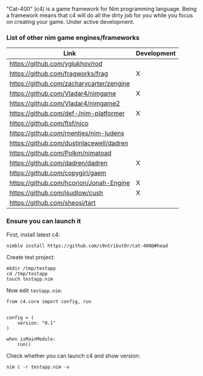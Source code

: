 "Cat-400" (c4) is a game framework for Nim programming language. Being a framework means that c4 will do all the dirty job for you while you focus on creating your game. Under active development.

### List of other nim game engines/frameworks

Link | Development
---- | -------
https://github.com/yglukhov/rod | 
https://github.com/fragworks/frag | X
https://github.com/zacharycarter/zengine | 
https://github.com/Vladar4/nimgame | X
https://github.com/Vladar4/nimgame2 | 
https://github.com/def-/nim-platformer | X
https://github.com/ftsf/nico | 
https://github.com/rnentjes/nim-ludens |
https://github.com/dustinlacewell/dadren |
https://github.com/Polkm/nimatoad |
https://github.com/dadren/dadren | X
https://github.com/copygirl/gaem |
https://github.com/hcorion/Jonah-Engine | X
https://github.com/jsudlow/cush | X
https://github.com/sheosi/tart |


### Ensure you can launch it
First, install latest c4:

    nimble install https://github.com/c0ntribut0r/cat-400@#head

Create test project:

    mkdir /tmp/testapp
    cd /tmp/testapp
    touch testapp.nim
    
Now edit `testapp.nim`:

    from c4.core import config, run


    config = (
        version: "0.1"
    )

    when isMainModule:
        run()

Check whether you can launch c4 and show version:

    nim c -r testapp.nim -v
